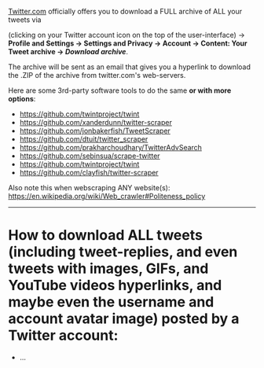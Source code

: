 [Twitter.com](https://twitter.com/) officially offers you to download a FULL archive of ALL your tweets via

(clicking on your Twitter account icon on the top of the user-interface) ->
**Profile and Settings -> Settings and Privacy -> Account -> Content: Your Tweet archive -> _Download archive_**.

The archive will be sent as an email that gives you a hyperlink to download the .ZIP of the archive from twitter.com's web-servers.

Here are some 3rd-party software tools to do the same **or with more options**:

* https://github.com/twintproject/twint
* https://github.com/xanderdunn/twitter-scraper
* https://github.com/jonbakerfish/TweetScraper
* https://github.com/dtuit/twitter_scraper
* https://github.com/prakharchoudhary/TwitterAdvSearch
* https://github.com/sebinsua/scrape-twitter
* https://github.com/twintproject/twint
* https://github.com/clayfish/twitter-scraper

Also note this when webscraping ANY website(s): https://en.wikipedia.org/wiki/Web_crawler#Politeness_policy

----

# How to download ALL tweets (including tweet-replies, and even tweets with images, GIFs, and YouTube videos hyperlinks, and maybe even the username and account avatar image) posted by a Twitter account:

* ...
